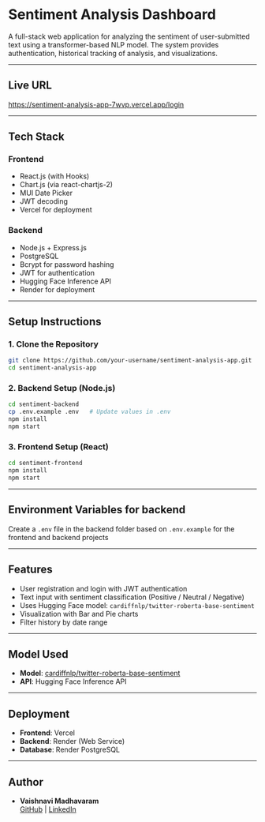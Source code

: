 # Sentiment Analysis Dashboard

A full-stack web application for analyzing the sentiment of user-submitted text using a transformer-based NLP model. The system provides authentication, historical tracking of analysis, and visualizations.

---

## Live URL
https://sentiment-analysis-app-7wvp.vercel.app/login

---

## Tech Stack

### Frontend
- React.js (with Hooks)
- Chart.js (via react-chartjs-2)
- MUI Date Picker
- JWT decoding
- Vercel for deployment

### Backend
- Node.js + Express.js
- PostgreSQL
- Bcrypt for password hashing
- JWT for authentication
- Hugging Face Inference API
- Render for deployment

---

## Setup Instructions

### 1. Clone the Repository
```bash
git clone https://github.com/your-username/sentiment-analysis-app.git
cd sentiment-analysis-app
```

### 2. Backend Setup (Node.js)
```bash
cd sentiment-backend
cp .env.example .env   # Update values in .env
npm install
npm start
```

### 3. Frontend Setup (React)
```bash
cd sentiment-frontend
npm install
npm start
```

---

## Environment Variables for backend
Create a `.env` file in the backend folder based on `.env.example` for the frontend and backend projects

---

## Features
- User registration and login with JWT authentication
- Text input with sentiment classification (Positive / Neutral / Negative)
- Uses Hugging Face model: `cardiffnlp/twitter-roberta-base-sentiment`
- Visualization with Bar and Pie charts
- Filter history by date range

---

## Model Used
- **Model**: [cardiffnlp/twitter-roberta-base-sentiment](https://huggingface.co/cardiffnlp/twitter-roberta-base-sentiment)
- **API**: Hugging Face Inference API

---

## Deployment
- **Frontend**: Vercel
- **Backend**: Render (Web Service)
- **Database**: Render PostgreSQL

---

## Author
- **Vaishnavi Madhavaram**  
  [GitHub](https://github.com/m-vaishnavi7) | [LinkedIn](https://linkedin.com/in/vaishnavi-madhavaram)


